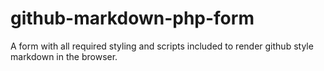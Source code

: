 # github-markdown-php-form
A form with all required styling and scripts included to render github style markdown in the browser. 
